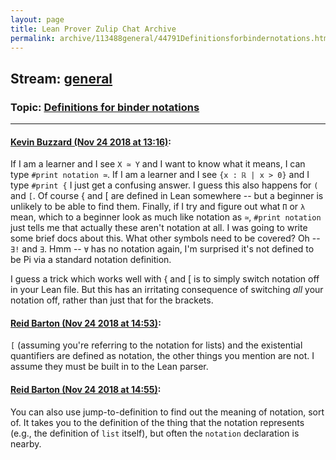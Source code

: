 ```yaml
---
layout: page
title: Lean Prover Zulip Chat Archive 
permalink: archive/113488general/44791Definitionsforbindernotations.html
---
```


## Stream: [general](index.html)
### Topic: [Definitions for binder notations](44791Definitionsforbindernotations.html)

---

#### [Kevin Buzzard (Nov 24 2018 at 13:16)](https://leanprover.zulipchat.com/#narrow/stream/113488-general/topic/Definitions%20for%20binder%20notations/near/148275473):
If I am a learner and I see `X ≃ Y` and I want to know what it means, I can type `#print notation ≃`. If I am a learner and I see `{x : ℝ | x > 0}` and I type `#print {` I just get a confusing answer. I guess this also happens for `(` and `[`. Of course { and [ are defined in Lean somewhere -- but a beginner is unlikely to be able to find them. Finally, if I try and figure out what `Π` or `λ` mean, which to a beginner look as much like notation as `≃`, `#print notation` just tells me that actually these aren't notation at all. I was going to write some brief docs about this. What other symbols need to be covered? Oh -- `∃!` and `∃`. Hmm -- `∀` has no notation again, I'm surprised it's not defined to be Pi via a standard notation definition.

I guess a trick which works well with { and [ is to simply switch notation off in your Lean file. But this has an irritating consequence of switching _all_ your notation off, rather than just that for the brackets.

#### [Reid Barton (Nov 24 2018 at 14:53)](https://leanprover.zulipchat.com/#narrow/stream/113488-general/topic/Definitions%20for%20binder%20notations/near/148278241):
`[` (assuming you're referring to the notation for lists) and the existential quantifiers are defined as notation, the other things you mention are not. I assume they must be built in to the Lean parser.

#### [Reid Barton (Nov 24 2018 at 14:55)](https://leanprover.zulipchat.com/#narrow/stream/113488-general/topic/Definitions%20for%20binder%20notations/near/148278294):
You can also use jump-to-definition to find out the meaning of notation, sort of. It takes you to the definition of the thing that the notation represents (e.g., the definition of `list` itself), but often the `notation` declaration is nearby.

